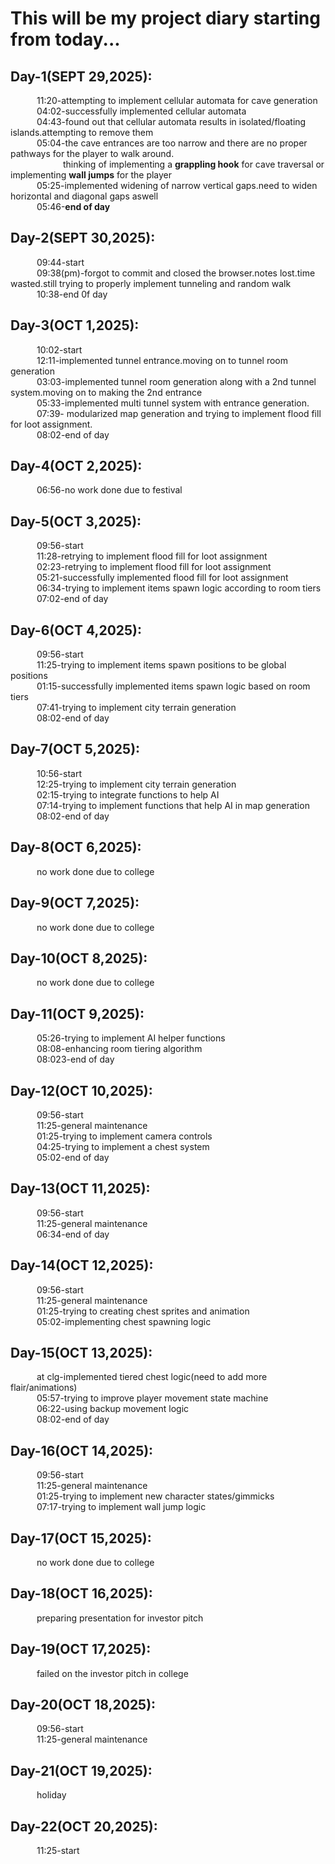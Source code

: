 # This will be my project diary starting from today...

## Day-1(SEPT 29,2025):  
&emsp;&emsp;&emsp;11:20-attempting to implement cellular automata for cave generation  
&emsp;&emsp;&emsp;04:02-successfully implemented cellular automata  
&emsp;&emsp;&emsp;04:43-found out that cellular automata results in isolated/floating islands.attempting to remove them  
&emsp;&emsp;&emsp;05:04-the cave entrances are too narrow and there are no proper pathways for the player to walk around.  
&emsp;&emsp;&emsp;&emsp;&emsp;&emsp;thinking of implementing a **grappling hook** for cave traversal or implementing **wall jumps** for the player  
&emsp;&emsp;&emsp;05:25-implemented widening of narrow vertical gaps.need to widen horizontal and diagonal gaps aswell  
&emsp;&emsp;&emsp;05:46-**end of day**  

## Day-2(SEPT 30,2025):  
&emsp;&emsp;&emsp;09:44-start  
&emsp;&emsp;&emsp;09:38(pm)-forgot to commit and closed the browser.notes lost.time wasted.still trying to properly implement tunneling and random walk  
&emsp;&emsp;&emsp;10:38-end 0f day  

## Day-3(OCT 1,2025):  
&emsp;&emsp;&emsp;10:02-start  
&emsp;&emsp;&emsp;12:11-implemented tunnel entrance.moving on to tunnel room generation  
&emsp;&emsp;&emsp;03:03-implemented tunnel room generation along with a 2nd tunnel system.moving on to making the 2nd entrance  
&emsp;&emsp;&emsp;05:33-implemented multi tunnel system with entrance generation.  
&emsp;&emsp;&emsp;07:39- modularized map generation and trying to implement flood fill for loot assignment.  
&emsp;&emsp;&emsp;08:02-end of day  

## Day-4(OCT 2,2025):  
&emsp;&emsp;&emsp;06:56-no work done due to festival

## Day-5(OCT 3,2025):  
&emsp;&emsp;&emsp;09:56-start  
&emsp;&emsp;&emsp;11:28-retrying to implement flood fill for loot assignment  
&emsp;&emsp;&emsp;02:23-retrying to implement flood fill for loot assignment  
&emsp;&emsp;&emsp;05:21-successfully implemented flood fill for loot assignment  
&emsp;&emsp;&emsp;06:34-trying to implement items spawn logic according to room tiers  
&emsp;&emsp;&emsp;07:02-end of day  

## Day-6(OCT 4,2025):  
&emsp;&emsp;&emsp;09:56-start  
&emsp;&emsp;&emsp;11:25-trying to implement items spawn positions to be global positions  
&emsp;&emsp;&emsp;01:15-successfully implemented items spawn logic based on room tiers  
&emsp;&emsp;&emsp;07:41-trying to implement city terrain generation  
&emsp;&emsp;&emsp;08:02-end of day  

## Day-7(OCT 5,2025):  
&emsp;&emsp;&emsp;10:56-start  
&emsp;&emsp;&emsp;12:25-trying to implement city terrain generation  
&emsp;&emsp;&emsp;02:15-trying to integrate functions to help AI  
&emsp;&emsp;&emsp;07:14-trying to implement functions that help AI in map generation  
&emsp;&emsp;&emsp;08:02-end of day  

## Day-8(OCT 6,2025):  
&emsp;&emsp;&emsp;no work done due to college  

## Day-9(OCT 7,2025):  
&emsp;&emsp;&emsp;no work done due to college  

## Day-10(OCT 8,2025):  
&emsp;&emsp;&emsp;no work done due to college  

## Day-11(OCT 9,2025):  
&emsp;&emsp;&emsp;05:26-trying to implement AI helper functions  
&emsp;&emsp;&emsp;08:08-enhancing room tiering algorithm  
&emsp;&emsp;&emsp;08:023-end of day  

## Day-12(OCT 10,2025):  
&emsp;&emsp;&emsp;09:56-start  
&emsp;&emsp;&emsp;11:25-general maintenance  
&emsp;&emsp;&emsp;01:25-trying to implement camera controls  
&emsp;&emsp;&emsp;04:25-trying to implement a chest system  
&emsp;&emsp;&emsp;05:02-end of day  

## Day-13(OCT 11,2025):  
&emsp;&emsp;&emsp;09:56-start  
&emsp;&emsp;&emsp;11:25-general maintenance  
&emsp;&emsp;&emsp;06:34-end of day  

## Day-14(OCT 12,2025):  
&emsp;&emsp;&emsp;09:56-start  
&emsp;&emsp;&emsp;11:25-general maintenance  
&emsp;&emsp;&emsp;01:25-trying to creating chest sprites and animation  
&emsp;&emsp;&emsp;05:02-implementing chest spawning logic  

## Day-15(OCT 13,2025):  
&emsp;&emsp;&emsp;at clg-implemented tiered chest logic(need to add more flair/animations)  
&emsp;&emsp;&emsp;05:57-trying to improve player movement state machine  
&emsp;&emsp;&emsp;06:22-using backup movement logic  
&emsp;&emsp;&emsp;08:02-end of day  

## Day-16(OCT 14,2025):  
&emsp;&emsp;&emsp;09:56-start  
&emsp;&emsp;&emsp;11:25-general maintenance  
&emsp;&emsp;&emsp;01:25-trying to implement new character states/gimmicks  
&emsp;&emsp;&emsp;07:17-trying to implement wall jump logic

## Day-17(OCT 15,2025):  
&emsp;&emsp;&emsp;no work done due to college

## Day-18(OCT 16,2025):  
&emsp;&emsp;&emsp;preparing presentation for investor pitch

## Day-19(OCT 17,2025):  
&emsp;&emsp;&emsp;failed on the investor pitch in college

## Day-20(OCT 18,2025):  
&emsp;&emsp;&emsp;09:56-start  
&emsp;&emsp;&emsp;11:25-general maintenance  

## Day-21(OCT 19,2025):  
&emsp;&emsp;&emsp;holiday  

## Day-22(OCT 20,2025):  
&emsp;&emsp;&emsp;11:25-start
